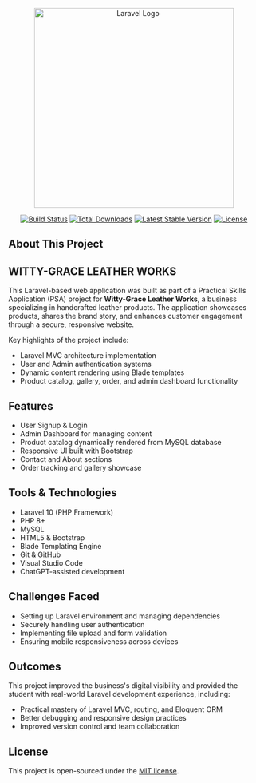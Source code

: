 
<p align="center">
  <a href="https://laravel.com" target="_blank">
    <img src="https://raw.githubusercontent.com/laravel/art/master/logo-lockup/5%20SVG/2%20CMYK/1%20Full%20Color/laravel-logolockup-cmyk-red.svg" width="400" alt="Laravel Logo">
  </a>
</p>

<p align="center">
  <a href="https://github.com/laravel/framework/actions"><img src="https://github.com/laravel/framework/workflows/tests/badge.svg" alt="Build Status"></a>
  <a href="https://packagist.org/packages/laravel/framework"><img src="https://img.shields.io/packagist/dt/laravel/framework" alt="Total Downloads"></a>
  <a href="https://packagist.org/packages/laravel/framework"><img src="https://img.shields.io/packagist/v/laravel/framework" alt="Latest Stable Version"></a>
  <a href="https://packagist.org/packages/laravel/framework"><img src="https://img.shields.io/packagist/l/laravel/framework" alt="License"></a>
</p>

## About This Project 
## WITTY-GRACE LEATHER WORKS

This Laravel-based web application was built as part of a Practical Skills Application (PSA) project for **Witty-Grace Leather Works**, a business specializing in handcrafted leather products. The application showcases products, shares the brand story, and enhances customer engagement through a secure, responsive website.

Key highlights of the project include:

- Laravel MVC architecture implementation
- User and Admin authentication systems
- Dynamic content rendering using Blade templates
- Product catalog, gallery, order, and admin dashboard functionality

## Features

- User Signup & Login
- Admin Dashboard for managing content
- Product catalog dynamically rendered from MySQL database
- Responsive UI built with Bootstrap
- Contact and About sections
- Order tracking and gallery showcase

## Tools & Technologies

- Laravel 10 (PHP Framework)
- PHP 8+
- MySQL
- HTML5 & Bootstrap
- Blade Templating Engine
- Git & GitHub
- Visual Studio Code
- ChatGPT-assisted development

## Challenges Faced

- Setting up Laravel environment and managing dependencies
- Securely handling user authentication
- Implementing file upload and form validation
- Ensuring mobile responsiveness across devices

## Outcomes

This project improved the business's digital visibility and provided the student with real-world Laravel development experience, including:

- Practical mastery of Laravel MVC, routing, and Eloquent ORM
- Better debugging and responsive design practices
- Improved version control and team collaboration

## License

This project is open-sourced under the [MIT license](https://opensource.org/licenses/MIT).
